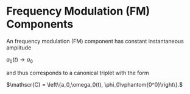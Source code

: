 # Frequency Modulation (FM) Components

An frequency modulation (FM) component has constant instantaneous amplitude

$a_0(t)\rightarrow a_0$

and thus corresponds to a canonical triplet with the form

$\mathscr{C} = \left\{a_0,\omega_0(t), \phi_0\vphantom{0^0}\right\}.$
